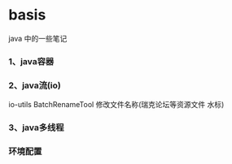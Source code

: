 # basis
java 中的一些笔记

### 1、java容器



### 2、java流(io)
io-utils
    BatchRenameTool 修改文件名称(瑞克论坛等资源文件 水标)


### 3、java多线程


### 环境配置

